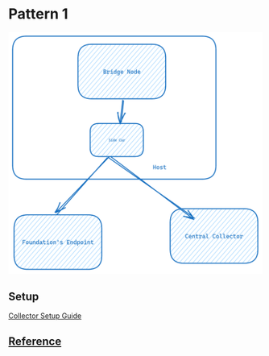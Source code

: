 # Pattern 1
![Pattern 2](../assets/pattern-2.png)

## Setup
[Collector Setup Guide](../../../base/collector.md)

## [Reference](https://docs-celestia.chaintrails.io/monitoring/nodes/bridge-node/pattern-2.html)
